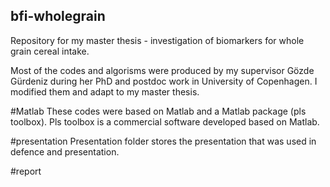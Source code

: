 ## bfi-wholegrain
Repository for my master thesis - investigation of biomarkers for whole grain cereal intake.

Most of the codes and algorisms were produced by my supervisor Gözde Gürdeniz during her PhD and postdoc work in University of Copenhagen. I modified them and adapt to my master thesis.

#Matlab
These codes were based on Matlab and a Matlab package (pls toolbox). Pls toolbox is a commercial software developed based on Matlab.

#presentation
Presentation folder stores the presentation that was used in defence and presentation.

#report
